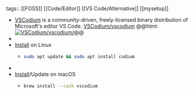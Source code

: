 tags:: [[FOSS]] [[Code/Editor]] [[VS Code/Alternative]] [[mysetup]]

- [VSCodium](https://vscodium.com/) is a community-driven, freely-licensed binary distribution of Microsoft's editor VS Code.
  [VSCodium/vscodium](https://github.com/VSCodium/vscodium)
  @@html: <a href="https://github.com/VSCodium/vscodium/"><img src="https://github-readme-stats-astronomer.vercel.app/api/pin/?username=VSCodium&repo=vscodium&theme=tokyonight" alt="VSCodium/vscodium/"/></a>@@
-
- [Install](https://vscodium.com/#use-a-package-manager-providing-vscodium-in-their-repository) on Linux
	- ```bash
	  sudo apt update && sudo apt install codium
	  ```
-
- [Install](https://vscodium.com/#install-with-brew-mac)/Update on macOS
	- ```bash
	  brew install --cask vscodium
	  ```